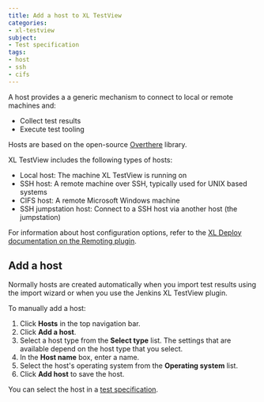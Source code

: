 ```yaml
---
title: Add a host to XL TestView
categories:
- xl-testview
subject:
- Test specification
tags:
- host
- ssh
- cifs
---
```


A host provides a a generic mechanism to connect to local or remote machines and:

* Collect test results
* Execute test tooling

Hosts are based on the open-source [Overthere](https://github.com/xebialabs/overthere) library.

XL TestView includes the following types of hosts:

* Local host: The machine XL TestView is running on
* SSH host: A remote machine over SSH, typically used for UNIX based systems
* CIFS host: A remote Microsoft Windows machine
* SSH jumpstation host: Connect to a SSH host via another host (the jumpstation)
 
For information about host configuration options, refer to the [XL Deploy documentation on the Remoting plugin](/xl-deploy/concept/introduction-to-the-xl-deploy-remoting-plugin.html).
 
## Add a host

Normally hosts are created automatically when you import test results using the import wizard or when you use the Jenkins XL TestView plugin.

To manually add a host:
 
1. Click **Hosts** in the top navigation bar.
1. Click **Add a host**.
2. Select a host type from the **Select type** list. The settings that are available depend on the host type that you select.
3. In the **Host name** box, enter a name.
4. Select the host's operating system from the **Operating system** list.
5. Click **Add host** to save the host.

You can select the host in a [test specification](/xl-testview/how-to/create-a-test-specification.html).
